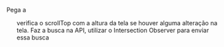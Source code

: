 

Pega a <ul> verifica o scrollTop com a altura da tela se houver alguma alteração na tela.
Faz a busca na API, utilizar o Intersection Observer para enviar essa busca
